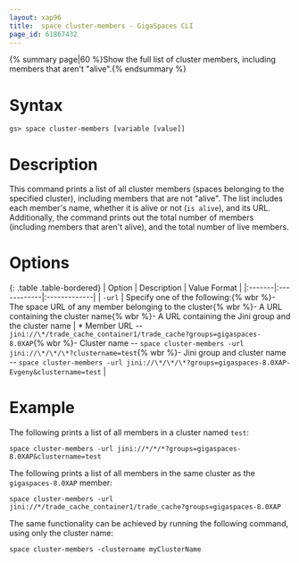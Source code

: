 ```yaml
---
layout: xap96
title:  space cluster-members - GigaSpaces CLI
page_id: 61867432
---
```


{% summary page|60 %}Show the full list of cluster members, including members that aren't "alive".{% endsummary %}

# Syntax

    gs> space cluster-members [variable [value]]

# Description

This command prints a list of all cluster members (spaces belonging to the specified cluster), including members that are not "alive". The list includes each member's name, whether it is alive or not (`is alive`), and its URL. Additionally, the command prints out the total number of members (including members that aren't alive), and the total number of live members.

# Options

{: .table .table-bordered}
| Option | Description | Value Format |
|:-------|:------------|:-------------|
| `-url` | Specify one of the following:{% wbr %}- The space URL of any member belonging to the cluster{% wbr %}- A URL containing the cluster name{% wbr %}- A URL containing the Jini group and the cluster name | * Member URL -- `jini://\*/trade_cache_container1/trade_cache?groups=gigaspaces-8.0XAP`{% wbr %}- Cluster name -- `space cluster-members -url jini://\*/\*/\*?clustername=test`{% wbr %}- Jini group and cluster name -- `space cluster-members -url jini://\*/\*/\*?groups=gigaspaces-8.0XAP-Evgeny&clustername=test` |

# Example

The following prints a list of all members in a cluster named `test`:

    space cluster-members -url jini://*/*/*?groups=gigaspaces-8.0XAP&clustername=test

The following prints a list of all members in the same cluster as the `gigaspaces-8.0XAP` member:

    space cluster-members -url jini://*/trade_cache_container1/trade_cache?groups=gigaspaces-8.0XAP

The same functionality can be achieved by running the following command, using only the cluster name:

    space cluster-members -clustername myClusterName
